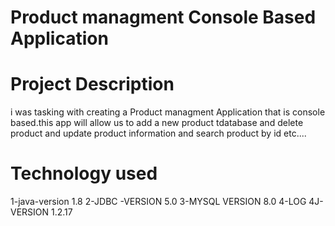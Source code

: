 # Product managment Console Based Application

# Project Description
i was tasking with creating a Product managment Application that is console based.this app will allow us to add a new product tdatabase
and delete product and update product information and search product by id etc....


# Technology used
1-java-version 1.8
2-JDBC -VERSION 5.0
3-MYSQL VERSION 8.0
4-LOG 4J- VERSION 1.2.17
